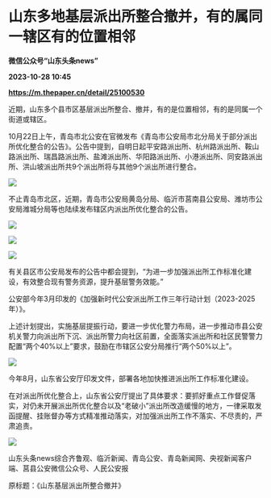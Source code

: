# 山东多地基层派出所整合撤并，有的属同一辖区有的位置相邻
**微信公众号“山东头条news”**

**2023-10-28 10:45**

**https://m.thepaper.cn/detail/25100530**

近期，山东多个县市区基层派出所整合、撤并，有的是位置相邻，有的是同属一个街道或辖区。

10月22日上午，青岛市北公安在官微发布《青岛市公安局市北分局关于部分派出所优化整合的公告》。公告中提到，自明日起平安路派出所、杭州路派出所、鞍山路派出所、瑞昌路派出所、盐滩派出所、华阳路派出所、小港派出所、同安路派出所、洪山坡派出所共9个派出所将与其他9个派出所进行整合。

![](https://imagecloud.thepaper.cn/thepaper/image/276/51/111.png)

不止青岛市北区，近期，青岛市公安局黄岛分局、临沂市莒南县公安局、潍坊市公安局潍城分局等也陆续发布辖区内派出所优化整合的公告。

![](https://imagecloud.thepaper.cn/thepaper/image/276/51/112.png)

![](https://imagecloud.thepaper.cn/thepaper/image/276/51/113.png)

![](https://imagecloud.thepaper.cn/thepaper/image/276/51/114.png)

有关县区市公安局发布的公告中都会提到，“为进一步加强派出所工作标准化建设，有效整合现有警务资源，提升基层警务效能。”

公安部今年3月印发的《加强新时代公安派出所工作三年行动计划（2023-2025年）》。

上述计划提出，实施基层提振行动，要进一步优化警力布局，进一步推动市县公安机关警力向派出所下沉、派出所警力向社区前置，全面落实派出所和社区民警警力配置“两个40%以上”要求，鼓励在市辖区公安分局推行“两个50%以上”。

![](https://imagecloud.thepaper.cn/thepaper/image/276/51/115.png)

今年8月，山东省公安厅印发文件，部署各地加快推进派出所工作标准化建设。

在对派出所优化整合上，山东省公安厅提出了具体要求：要抓好重点工作督促落实，对仍未开展派出所优化整合以及“老破小”派出所改造缓慢的地方，一律采取发函提醒、挂账督办等方式精准推动落实，对加强派出所工作不落实、不尽责的，严肃追责。

![](https://imagecloud.thepaper.cn/thepaper/image/276/51/116.png)

山东头条news综合齐鲁观、临沂新闻、青岛公安、青岛新闻网、央视新闻客户端、莒县公安微信公众号、人民公安报

原标题：《山东基层派出所整合撤并》